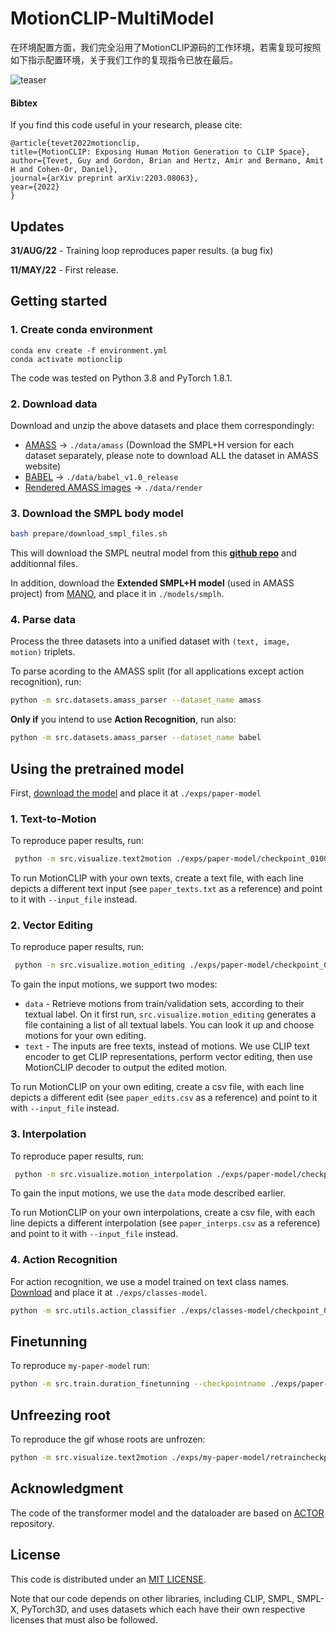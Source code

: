 # MotionCLIP-MultiModel

在环境配置方面，我们完全沿用了MotionCLIP源码的工作环境，若需复现可按照如下指示配置环境，关于我们工作的复现指令已放在最后。

![teaser](visuals/clouds_white_bg.png)

#### Bibtex
If you find this code useful in your research, please cite:

```
@article{tevet2022motionclip,
title={MotionCLIP: Exposing Human Motion Generation to CLIP Space},
author={Tevet, Guy and Gordon, Brian and Hertz, Amir and Bermano, Amit H and Cohen-Or, Daniel},
journal={arXiv preprint arXiv:2203.08063},
year={2022}
}
```

## Updates

**31/AUG/22** - Training loop reproduces paper results. (a bug fix)

**11/MAY/22** - First release.

## Getting started
### 1. Create conda environment

```
conda env create -f environment.yml
conda activate motionclip
```

The code was tested on Python 3.8 and PyTorch 1.8.1.

### 2. Download data

Download and unzip the above datasets and place them correspondingly:
* [AMASS](https://amass.is.tue.mpg.de/) -> `./data/amass` (Download the SMPL+H version for each dataset separately, please note to download ALL the dataset in AMASS website)
* [BABEL](https://babel.is.tue.mpg.de/) -> `./data/babel_v1.0_release`
* [Rendered AMASS images](https://drive.google.com/file/d/1F8VLY4AC2XPaV3DqKZefQJNWn4KY2z_c/view?usp=sharing) -> `./data/render`

### 3. Download the SMPL body model

```bash
bash prepare/download_smpl_files.sh
```
This will download the SMPL neutral model from this [**github repo**](https://github.com/classner/up/blob/master/models/3D/basicModel_neutral_lbs_10_207_0_v1.0.0.pkl) and additionnal files.

In addition, download the **Extended SMPL+H model** (used in AMASS project) from [MANO](https://mano.is.tue.mpg.de/), and place it in `./models/smplh`.

### 4. Parse data
Process the three datasets into a unified dataset with `(text, image, motion)` triplets.

To parse acording to the AMASS split (for all applications except action recognition), run:
```bash
python -m src.datasets.amass_parser --dataset_name amass
```

**Only if** you intend to use **Action Recognition**, run also:
```bash
python -m src.datasets.amass_parser --dataset_name babel
```

## Using the pretrained model

First, [download the model](https://drive.google.com/file/d/1VTIN0kJd2-0NW1sKckKgXddwl4tFZVDp/view?usp=sharing) and place it at `./exps/paper-model`

### 1. Text-to-Motion

To reproduce paper results, run:
```bash
 python -m src.visualize.text2motion ./exps/paper-model/checkpoint_0100.pth.tar --input_file assets/paper_texts.txt
```

To run MotionCLIP with your own texts, create a text file, with each line depicts a different text input (see `paper_texts.txt` as a reference) and point to it with `--input_file` instead.


### 2. Vector Editing

To reproduce paper results, run:
```bash
 python -m src.visualize.motion_editing ./exps/paper-model/checkpoint_0100.pth.tar --input_file assets/paper_edits.csv
```

To gain the input motions, we support two modes:
* `data` - Retrieve motions from train/validation sets, according to their textual label. On it first run, `src.visualize.motion_editing` generates a file containing a list of all textual labels. You can look it up and choose motions for your own editing.
* `text` - The inputs are free texts, instead of motions. We use CLIP text encoder to get CLIP representations, perform vector editing, then use MotionCLIP decoder to output the edited motion.

To run MotionCLIP on your own editing, create a csv file, with each line depicts a different edit (see `paper_edits.csv` as a reference) and point to it with `--input_file` instead.

### 3. Interpolation

To reproduce paper results, run:
```bash
 python -m src.visualize.motion_interpolation ./exps/paper-model/checkpoint_0100.pth.tar --input_file assets/paper_interps.csv
```

To gain the input motions, we use the `data` mode described earlier.

To run MotionCLIP on your own interpolations, create a csv file, with each line depicts a different interpolation (see `paper_interps.csv` as a reference) and point to it with `--input_file` instead.


### 4. Action Recognition

For action recognition, we use a model trained on text class names. [Download](https://drive.google.com/file/d/1koQMhpqmoffIB0C0P99a8l23YLGfthJ4/view?usp=sharing) and place it at `./exps/classes-model`.
 
```bash
python -m src.utils.action_classifier ./exps/classes-model/checkpoint_0200.pth.tar
```



## Finetunning

To reproduce `my-paper-model` run:
```bash
python -m src.train.duration_finetunning --checkpointname ./exps/paper-model/checkpoint_0100.pth.tar
```

## Unfreezing root
To reproduce the gif whose roots are unfrozen:
```bash
python -m src.visualize.text2motion ./exps/my-paper-model/retraincheckpoint_0030.pth.tar --vertstrans --input_file assets/paper_texts.txt
```

## Acknowledgment

The code of the transformer model and the dataloader are based on [ACTOR](https://github.com/Mathux/ACTOR) repository. 

## License
This code is distributed under an [MIT LICENSE](LICENSE).

Note that our code depends on other libraries, including CLIP, SMPL, SMPL-X, PyTorch3D, and uses datasets which each have their own respective licenses that must also be followed.
